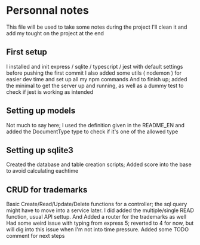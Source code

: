 # Personnal notes

This file will be used to take some notes during the project
I'll clean it and add my tought on the project at the end

## First setup

I installed and init express / sqlite / typescript / jest with default settings before pushing the first commit
I also added some utils ( nodemon ) for easier dev time and set up all my npm commands
And to finish up; added the minimal to get the server up and running, as well as a dummy test to check if jest is working as intended

## Setting up models

Not much to say here; I used the definition given in the README_EN and added the DocumentType type to check if it's one of the allowed type

## Setting up sqlite3

Created the database and table creation scripts; Added score into the base to avoid calculating eachtime

## CRUD for trademarks

Basic Create/Read/Update/Delete functions for a controller; the sql query might have to move into a service later. I did added the multiple/single READ function, usual API settup.
And Added a router for the trademarks as well
Had some weird issue with typing from express 5; reverted to 4 for now, but will dig into this issue when I'm not into time pressure.
Added some TODO comment for next steps


